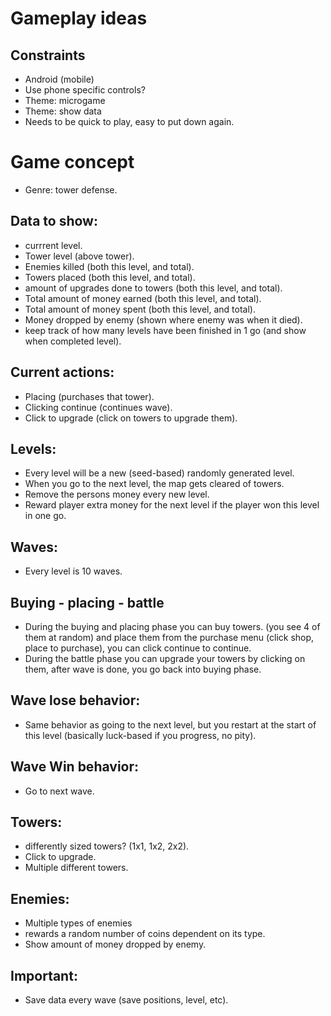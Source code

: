 # Gameplay ideas

## Constraints
- Android (mobile)
- Use phone specific controls?
- Theme: microgame
- Theme: show data
- Needs to be quick to play, easy to put down again.

# Game concept
- Genre: tower defense.

## Data to show:
- currrent level.
- Tower level (above tower).
- Enemies killed (both this level, and total).
- Towers placed (both this level, and total).
- amount of upgrades done to towers (both this level, and total).
- Total amount of money earned (both this level, and total).
- Total amount of money spent (both this level, and total).
- Money dropped by enemy (shown where enemy was when it died).
- keep track of how many levels have been finished in 1 go (and show when completed level).

## Current actions:
- Placing (purchases that tower).
- Clicking continue (continues wave).
- Click to upgrade (click on towers to upgrade them).

## Levels:
- Every level will be a new (seed-based) randomly generated level.
- When you go to the next level, the map gets cleared of towers.
- Remove the persons money every new level.
- Reward player extra money for the next level if the player won this level in one go.

## Waves:
- Every level is 10 waves.

## Buying - placing - battle
- During the buying and placing phase you can buy towers. (you see 4 of them at random) and place them from the purchase menu (click shop, place to purchase), you can click continue to continue.
- During the battle phase you can upgrade your towers by clicking on them, after wave is done, you go back into buying phase.

## Wave lose behavior:
- Same behavior as going to the next level, but you restart at the start of this level (basically luck-based if you progress, no pity).

## Wave Win behavior:
- Go to next wave.

## Towers:
- differently sized towers? (1x1, 1x2, 2x2).
- Click to upgrade.
- Multiple different towers.

## Enemies:
- Multiple types of enemies
- rewards a random number of coins dependent on its type.
- Show amount of money dropped by enemy.

## Important:
- Save data every wave (save positions, level, etc).
